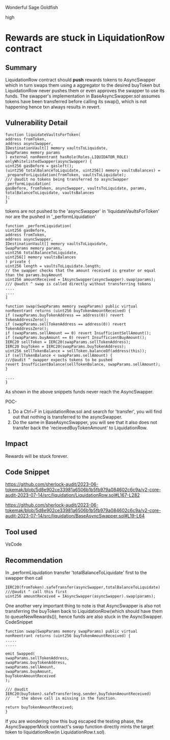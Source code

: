 Wonderful Sage Goldfish

high

# Rewards are stuck in LiquidationRow contract

## Summary

LiquidationRow contract should **push** rewards tokens to AsyncSwapper which in turn swaps them using a aggregator to the desired buyToken but LiquidationRow never pushes them or even approves the swapper to use its funds. The swapper's implementation in BaseAsyncSwapper.sol assumes tokens have been transferred before calling its swap(), which is not happening hence txn always results in revert.

## Vulnerability Detail
```solidity
function liquidateVaultsForToken(
address fromToken,
address asyncSwapper,
IDestinationVault[] memory vaultsToLiquidate,
SwapParams memory params
) external nonReentrant hasRole(Roles.LIQUIDATOR_ROLE) onlyWhitelistedSwapper(asyncSwapper) {
uint256 gasBefore = gasleft();
(uint256 totalBalanceToLiquidate, uint256[] memory vaultsBalances) =
_prepareForLiquidation(fromToken, vaultsToLiquidate);
/// @audit no tokens being transferred to asyncSwapper
_performLiquidation(
gasBefore, fromToken, asyncSwapper, vaultsToLiquidate, params, totalBalanceToLiquidate, vaultsBalances
);
}
```
tokens are not pushed to the 'asyncSwapper' in 'liquidateVaultsForToken' nor are the pushed in '\_performLiquidation'
```solidity
function _performLiquidation(
uint256 gasBefore,
address fromToken,
address asyncSwapper,
IDestinationVault[] memory vaultsToLiquidate,
SwapParams memory params,
uint256 totalBalanceToLiquidate,
uint256[] memory vaultsBalances
) private {
uint256 length = vaultsToLiquidate.length;
// the swapper checks that the amount received is greater or equal than the params.buyAmount
uint256 amountReceived = IAsyncSwapper(asyncSwapper).swap(params);
/// @audit ^ swap is called directly without transferring tokens
....
....
]
```

```solidity
function swap(SwapParams memory swapParams) public virtual nonReentrant returns (uint256 buyTokenAmountReceived) {
if (swapParams.buyTokenAddress == address(0)) revert TokenAddressZero();
if (swapParams.sellTokenAddress == address(0)) revert TokenAddressZero();
if (swapParams.sellAmount == 0) revert InsufficientSellAmount();
if (swapParams.buyAmount == 0) revert InsufficientBuyAmount();
IERC20 sellToken = IERC20(swapParams.sellTokenAddress);
IERC20 buyToken = IERC20(swapParams.buyTokenAddress);
uint256 sellTokenBalance = sellToken.balanceOf(address(this));
if (sellTokenBalance < swapParams.sellAmount) {
///@audit ^ swapper expects tokens to be pushed
revert InsufficientBalance(sellTokenBalance, swapParams.sellAmount);
}

....
}
```

As shown in the above snippets funds never reach the AsyncSwapper.

POC- 
1. Do a Ctrl+F in LiquidationRow.sol and search for 'transfer', you will find out that nothing is transferred to the asyncSwapper. 
2. Do the same in BaseAsyncSwapper, you will see that it also does not transfer back the 'recievedBuyTokenAmount' to LiquidationRow.
## Impact
Rewards will be stuck forever.

## Code Snippet
https://github.com/sherlock-audit/2023-06-tokemak/blob/5d8e902ce33981a6506b1b5fb979a084602c6c9a/v2-core-audit-2023-07-14/src/liquidation/LiquidationRow.sol#L167-L282

https://github.com/sherlock-audit/2023-06-tokemak/blob/5d8e902ce33981a6506b1b5fb979a084602c6c9a/v2-core-audit-2023-07-14/src/liquidation/BaseAsyncSwapper.sol#L19-L64

## Tool used
VsCode

## Recommendation

In \_performLiquidation transfer 'totalBalanceToLiquidate' first to the swapper then call 
```solidity
IERC20(fromToken).safeTransfer(asyncSwapper,totalBalanceToLiquidate)
///@audit ^ call this first 
uint256 amountReceived = IAsyncSwapper(asyncSwapper).swap(params);
```

One another very important thing to note is that AsyncSwapper is also not transferring the buyToken back to LiquidationRow(which should have them to queueNewRewards()), hence funds are also stuck in the AsyncSwapper. CodeSnippet

```solidity
function swap(SwapParams memory swapParams) public virtual nonReentrant returns (uint256 buyTokenAmountReceived) {
.....
.....

emit Swapped(
swapParams.sellTokenAddress,
swapParams.buyTokenAddress,
swapParams.sellAmount,
swapParams.buyAmount,
buyTokenAmountReceived
);

/// @audit IERC20(buyToken).safeTransfer(msg.sender,buyTokenAmountReceived)
//   ^ the above call is missing in the function.

return buyTokenAmountReceived;
}
```

If you are wondering how this bug escaped the testing phase, the AsyncSwapperMock contract's swap function directly mints the target token to liquidationRow(in LiquidationRow.t.sol). 